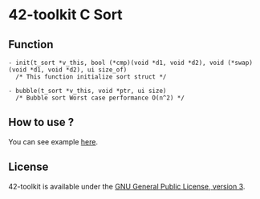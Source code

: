 42-toolkit	C Sort
==========

## Function

	- init(t_sort *v_this, bool (*cmp)(void *d1, void *d2), void (*swap)(void *d1, void *d2), ui size_of)
	  /* This function initialize sort struct */

	- bubble(t_sort *v_this, void *ptr, ui size)
	  /* Bubble sort Worst case performance O(n^2) */


## How to use ?

You can see example [here](https://github.com/QuentinPerez/42-toolkit/tree/master/examples/libc/sort).

## License

42-toolkit is available under the [GNU General Public License, version 3](LICENSE).
